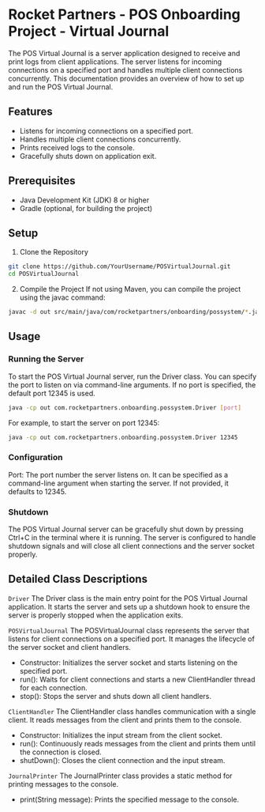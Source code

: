 # Rocket Partners - POS Onboarding Project - Virtual Journal

The POS Virtual Journal is a server application designed to receive and print logs from client applications. The server listens for incoming connections on a specified port and handles multiple client connections concurrently. This documentation provides an overview of how to set up and run the POS Virtual Journal.

## Features
- Listens for incoming connections on a specified port.
- Handles multiple client connections concurrently.
- Prints received logs to the console.
- Gracefully shuts down on application exit.

## Prerequisites
- Java Development Kit (JDK) 8 or higher
- Gradle (optional, for building the project)

## Setup
1. Clone the Repository
```bash
git clone https://github.com/YourUsername/POSVirtualJournal.git
cd POSVirtualJournal
```
2. Compile the Project
If not using Maven, you can compile the project using the javac command:
``` bash
javac -d out src/main/java/com/rocketpartners/onboarding/possystem/*.java
```

## Usage
### Running the Server
To start the POS Virtual Journal server, run the Driver class. You can specify the port to listen on via command-line arguments. If no port is specified, the default port 12345 is used.

```bash
java -cp out com.rocketpartners.onboarding.possystem.Driver [port]
```

For example, to start the server on port 12345:
```bash
java -cp out com.rocketpartners.onboarding.possystem.Driver 12345
```

### Configuration
Port: The port number the server listens on. It can be specified as a command-line argument when starting the server. If not provided, it defaults to 12345.

### Shutdown
The POS Virtual Journal server can be gracefully shut down by pressing Ctrl+C in the terminal where it is running. The server is configured to handle shutdown signals and will close all client connections and the server socket properly.

## Detailed Class Descriptions
`Driver`
The Driver class is the main entry point for the POS Virtual Journal application. It starts the server and sets up a shutdown hook to ensure the server is properly stopped when the application exits.

`POSVirtualJournal`
The POSVirtualJournal class represents the server that listens for client connections on a specified port. It manages the lifecycle of the server socket and client handlers.

- Constructor: Initializes the server socket and starts listening on the specified port.
- run(): Waits for client connections and starts a new ClientHandler thread for each connection.
- stop(): Stops the server and shuts down all client handlers.

`ClientHandler`
The ClientHandler class handles communication with a single client. It reads messages from the client and prints them to the console.

- Constructor: Initializes the input stream from the client socket.
- run(): Continuously reads messages from the client and prints them until the connection is closed.
- shutDown(): Closes the client connection and the input stream.

`JournalPrinter`
The JournalPrinter class provides a static method for printing messages to the console.

- print(String message): Prints the specified message to the console.
 
